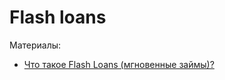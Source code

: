 # Flash loans


Материалы:

* [Что такое Flash Loans (мгновенные займы)?](https://forklog.com/cryptorium/chto-takoe-flash-loans-mgnovennye-zajmy/)
